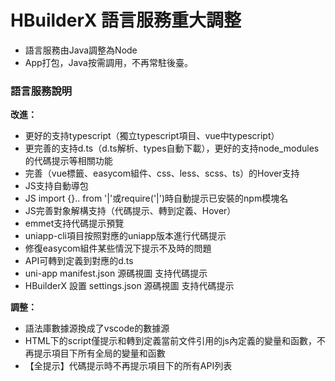 # HBuilderX 語言服務重大調整

- 語言服務由Java調整為Node
- App打包，Java按需調用，不再常駐後臺。

### 語言服務說明

**改進：**
- 更好的支持typescript（獨立typescript項目、vue中typescript）
- 更完善的支持d.ts（d.ts解析、types自動下載），更好的支持node_modules的代碼提示等相關功能
- 完善（vue標籤、easycom組件、css、less、scss、ts）的Hover支持
- JS支持自動導包
- JS import {}.. from '|'或require('|')時自動提示已安裝的npm模塊名
- JS完善對象解構支持（代碼提示、轉到定義、Hover）
- emmet支持代碼提示預覽
- uniapp-cli項目按照對應的uniapp版本進行代碼提示
- 修復easycom組件某些情況下提示不及時的問題
- API可轉到定義到對應的d.ts
- uni-app manifest.json 源碼視圖 支持代碼提示
- HBuilderX 設置 settings.json 源碼視圖 支持代碼提示

**調整：**
- 語法庫數據源換成了vscode的數據源
- HTML下的script僅提示和轉到定義當前文件引用的js內定義的變量和函數，不再提示項目下所有全局的變量和函數
- 【全提示】代碼提示時不再提示項目下的所有API列表